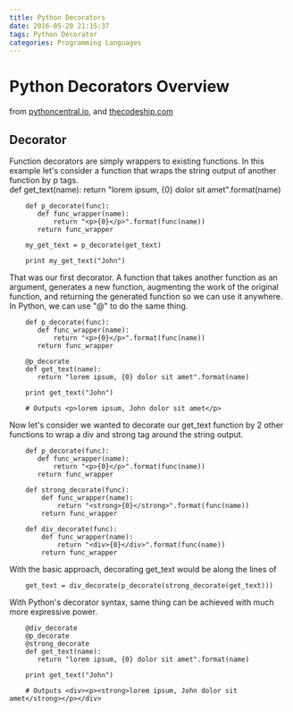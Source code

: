 ```yaml
---
title: Python Decorators
date: 2016-05-20 21:15:37
tags: Python Decorator
categories: Programming Languages
---
```

# Python Decorators Overview
from [pythoncentral.io](http://pythoncentral.io/python-decorators-overview/), and [thecodeship.com](http://thecodeship.com/patterns/guide-to-python-function-decorators/)  
## Decorator  
Function decorators are simply wrappers to existing functions. In this example let's consider a function that wraps the string output of another function by p tags.		
		def get_text(name):
		   return "lorem ipsum, {0} dolor sit amet".format(name)
		
		def p_decorate(func):
		   def func_wrapper(name):
		       return "<p>{0}</p>".format(func(name))
		   return func_wrapper
		
		my_get_text = p_decorate(get_text)
		
		print my_get_text("John")  
That was our first decorator. A function that takes another function as an argument, generates a new function, augmenting the work of the original function, and returning the generated function so we can use it anywhere.  
In Python, we can use "@" to do the same thing.  
  
		def p_decorate(func):
		   def func_wrapper(name):
		       return "<p>{0}</p>".format(func(name))
		   return func_wrapper
		
		@p_decorate
		def get_text(name):
		   return "lorem ipsum, {0} dolor sit amet".format(name)
		
		print get_text("John")
		
		# Outputs <p>lorem ipsum, John dolor sit amet</p>  
  
Now let's consider we wanted to decorate our get_text function by 2 other functions to wrap a div and strong tag around the string output.    

		def p_decorate(func):
		   def func_wrapper(name):
		       return "<p>{0}</p>".format(func(name))
		   return func_wrapper
		
		def strong_decorate(func):
		    def func_wrapper(name):
		        return "<strong>{0}</strong>".format(func(name))
		    return func_wrapper
		
		def div_decorate(func):
		    def func_wrapper(name):
		        return "<div>{0}</div>".format(func(name))
		    return func_wrapper  
With the basic approach, decorating get_text would be along the lines of    

		get_text = div_decorate(p_decorate(strong_decorate(get_text)))  
With Python's decorator syntax, same thing can be achieved with much more expressive power.    

		@div_decorate
		@p_decorate
		@strong_decorate
		def get_text(name):
		   return "lorem ipsum, {0} dolor sit amet".format(name)
		
		print get_text("John")
		
		# Outputs <div><p><strong>lorem ipsum, John dolor sit amet</strong></p></div>